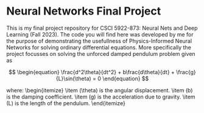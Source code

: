 # Neural Networks Final Project

This is my final project repository for CSCI 5922-873: Neural Nets and Deep Learning (Fall 2023). The code you will find here was developed by me for the purpose of demonstrating the usefullness of Physics-Informed Neural Networks for solving ordinary differential equations. More specifically the project focusses on solving the unforced damped pendulum problem given as

$$
\begin{equation}
\frac{d^2\theta}{dt^2} + b\frac{d\theta}{dt} + \frac{g}{L}\sin(\theta) = 0
\end{equation}
$$

where:
\begin{itemize}
    \item \(\theta\) is the angular displacement.
    \item \(b\) is the damping coefficient.
    \item \(g\) is the acceleration due to gravity.
    \item \(L\) is the length of the pendulum.
\end{itemize}
